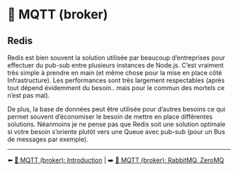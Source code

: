# 📡 MQTT (broker)

## Redis

Redis est bien souvent la solution utilisée par beaucoup d’entreprises pour effectuer du pub-sub entre plusieurs instances de Node.js. C’est vraiment très simple à prendre en main (et même chose pour la mise en place côté Infrastructure). Les performances sont très largement respectables (après tout dépend évidemment du besoin.. mais pour le commun des mortels ce n’est pas mal).

De plus, la base de données peut être utilisée pour d’autres besoins ce qui permet souvent d’économiser le besoin de mettre en place différentes solutions. Néanmoins je ne pense pas que Redis soit une solution optimale si votre besoin s’oriente plutôt vers une Queue avec pub-sub (pour un Bus de messages par exemple).

---

⬅️ [📡 MQTT (broker): Introduction](./introduction.md) |
➡️ [📡 MQTT (broker): RabbitMQ, ZeroMQ](./rabbitmq.md)
